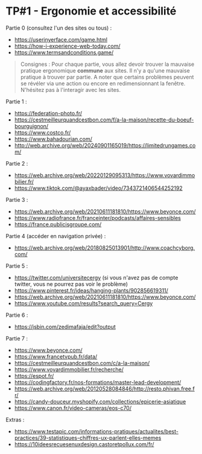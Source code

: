 # TP#1 - Ergonomie et accessibilité

Partie 0 (consultez l'un des sites ou tous) :
- https://userinyerface.com/game.html
- https://how-i-experience-web-today.com/
- https://www.termsandconditions.game/

> Consignes : Pour chaque partie, vous allez devoir trouver la mauvaise pratique ergonomique **commune** aux sites. Il n'y a qu'une mauvaise pratique à trouver par partie.
> A noter que certains problèmes peuvent se révéler via une action ou encore en redimensionnant la fenêtre. N'hésitez pas à l'interagir avec les sites.

Partie 1 :
- https://federation-photo.fr/
- https://cestmeilleurquandcestbon.com/f/a-la-maison/recette-du-boeuf-bourguignon/
- https://www.costco.fr/
- https://www.bahadourian.com/
- http://web.archive.org/web/20240901165019/https://limitedrungames.com/

Partie 2 :
- https://web.archive.org/web/20220129095313/https://www.vovardimmobilier.fr/
- https://www.tiktok.com/@ayaxbader/video/7343721406544252192

Partie 3 :
- https://web.archive.org/web/20210611181810/https://www.beyonce.com/
- https://www.radiofrance.fr/franceinter/podcasts/affaires-sensibles
- https://france.publicisgroupe.com/

Partie 4 (accéder en navigation privée) :
- https://web.archive.org/web/20180825013901/http://www.coachcyborg.com/

Partie 5 :
- https://twitter.com/universitecergy (si vous n'avez pas de compte twitter, vous ne pourrez pas voir le problème)
- https://www.pinterest.fr/ideas/hanging-plants/902856619311/
- https://web.archive.org/web/20210611181810/https://www.beyonce.com/
- https://www.youtube.com/results?search_query=Cergy

Partie 6 :
-  https://jsbin.com/zedimafaja/edit?output

Partie 7 :
- https://www.beyonce.com/
- https://www.francetvpub.fr/data/
- https://cestmeilleurquandcestbon.com/c/a-la-maison/
- https://www.vovardimmobilier.fr/recherche/
- https://espot.fr/
- https://codingfactory.fr/nos-formations/master-lead-development/
- https://web.archive.org/web/20120528084846/http://resto.phivan.free.fr/
- https://candy-douceur.myshopify.com/collections/epicerie-asiatique
- https://www.canon.fr/video-cameras/eos-c70/

Extras :
- https://www.testapic.com/informations-pratiques/actualites/best-practices/39-statistiques-chiffres-ux-parlent-elles-memes
- https://10ideesrecuesenuxdesign.castoretpollux.com/fr/
